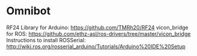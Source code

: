 # Omnibot
RF24 Library for Arduino: https://github.com/TMRh20/RF24
vicon_bridge for ROS: https://github.com/ethz-asl/ros-drivers/tree/master/vicon_bridge
Instructions to install ROSSerial: http://wiki.ros.org/rosserial_arduino/Tutorials/Arduino%20IDE%20Setup
